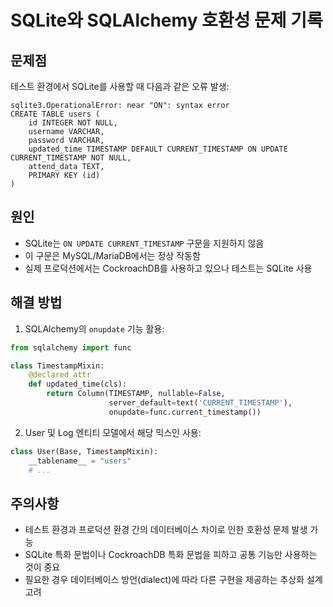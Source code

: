 # SQLite와 SQLAlchemy 호환성 문제 기록

## 문제점
테스트 환경에서 SQLite를 사용할 때 다음과 같은 오류 발생:
```
sqlite3.OperationalError: near "ON": syntax error
CREATE TABLE users (
    id INTEGER NOT NULL, 
    username VARCHAR, 
    password VARCHAR, 
    updated_time TIMESTAMP DEFAULT CURRENT_TIMESTAMP ON UPDATE CURRENT_TIMESTAMP NOT NULL, 
    attend_data TEXT, 
    PRIMARY KEY (id)
)
```

## 원인
- SQLite는 `ON UPDATE CURRENT_TIMESTAMP` 구문을 지원하지 않음
- 이 구문은 MySQL/MariaDB에서는 정상 작동함
- 실제 프로덕션에서는 CockroachDB를 사용하고 있으나 테스트는 SQLite 사용

## 해결 방법
1. SQLAlchemy의 `onupdate` 기능 활용:
```python
from sqlalchemy import func

class TimestampMixin:
    @declared_attr
    def updated_time(cls):
        return Column(TIMESTAMP, nullable=False, 
                      server_default=text('CURRENT_TIMESTAMP'),
                      onupdate=func.current_timestamp())
```

2. User 및 Log 엔티티 모델에서 해당 믹스인 사용:
```python
class User(Base, TimestampMixin):
    __tablename__ = "users"
    # ...
```

## 주의사항
- 테스트 환경과 프로덕션 환경 간의 데이터베이스 차이로 인한 호환성 문제 발생 가능
- SQLite 특화 문법이나 CockroachDB 특화 문법을 피하고 공통 기능만 사용하는 것이 중요
- 필요한 경우 데이터베이스 방언(dialect)에 따라 다른 구현을 제공하는 추상화 설계 고려
